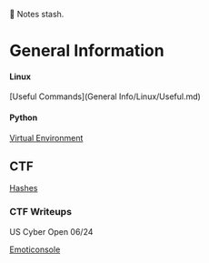:page_with_curl: Notes stash. 
<h1>General Information</h1>
	<h4>Linux</h4>
	
[Useful Commands](General Info/Linux/Useful.md)

<h4>Python</h4>

[Virtual Environment](venv.md)

<h2>CTF</h2>

[Hashes](CTF/Hashing/Hash.md)

<h3>CTF Writeups</h3>
US Cyber Open 06/24

[Emoticonsole](Upload/WriteUPs/Emoticonsole.md)
